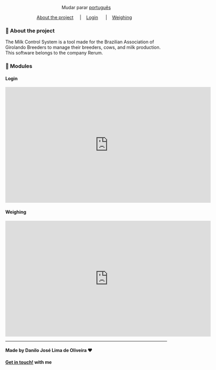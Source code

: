 <div align="center">

Mudar parar [português](https://github.com/Danilo-Js/My_Experience/Easyfarm/portuguese.md)

</div>

<p align="center" direction="row">
  <a href="#iphone-about-the-project">About the project</a>&nbsp;&nbsp;&nbsp;&nbsp;
  |&nbsp;&nbsp;&nbsp;
  <a href="#login">Login</a>&nbsp;&nbsp;&nbsp;&nbsp;&nbsp;&nbsp;|&nbsp;&nbsp;&nbsp;
  <a href="#weighing">Weighing</a>&nbsp;&nbsp;&nbsp;
</p>

### :iphone: About the project

The Milk Control System is a tool made for the Brazilian Association of Girolando Breeders to manage their breeders, cows, and milk production.
This software belongs to the company Rerum.

### :balloon: Modules

#### Login

<iframe width="640" height="360" frameborder="0" src="https://mega.nz/embed/Utl3RLJY#NO2DQMnyTQo-uXdgo2MRiJ3gxgtkl_BldN7c9BjDAJA" allowfullscreen ></iframe>

#### Weighing

<iframe width="640" height="360" frameborder="0" src="https://mega.nz/embed/5pUGVZ6a#F-bto7MIxXt95D2BId-9Pxnykfpsr0FT6epeYvRwhWM" allowfullscreen ></iframe>


---

#### Made by Danilo José Lima de Oliveira ♥ 
#### [Get in touch!](https://www.linkedin.com/in/danilo-js/) with me 